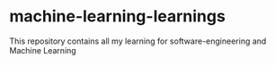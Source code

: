 # machine-learning-learnings
This repository contains all my learning for software-engineering and Machine Learning
